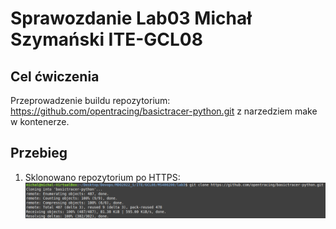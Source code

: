# Sprawozdanie Lab03 Michał Szymański ITE-GCL08

## Cel ćwiczenia
Przeprowadzenie buildu repozytorium: https://github.com/opentracing/basictracer-python.git z narzedziem make w kontenerze.

## Przebieg

1. Sklonowano repozytorium po HTTPS:
![1](screenshots/1.png)